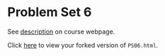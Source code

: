 # Problem Set 6

See [description](https://rudeboybert.github.io/STAT495/#problem_set_6) on course webpage.

Click [here](http://htmlpreview.github.io/?https://github.com/bkseto777/PS06/blob/master/PS06.html) to view your forked version of `PS06.html`.
